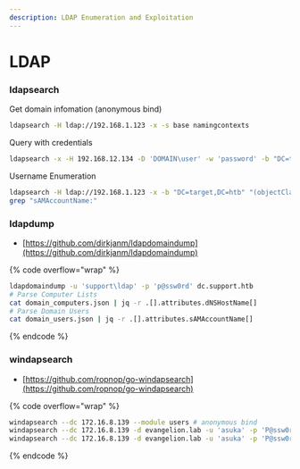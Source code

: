 ```yaml
---
description: LDAP Enumeration and Exploitation
---
```


# LDAP

### **ldapsearch**

Get domain infomation (anonymous bind)

```bash
ldapsearch -H ldap://192.168.1.123 -x -s base namingcontexts
```

Query with credentials

```bash
ldapsearch -x -H 192.168.12.134 -D 'DOMAIN\user' -w 'password' -b "DC=target,DC=htb"
```

Username Enumeration

```bash
ldapsearch -H ldap://192.168.1.123 -x -b "DC=target,DC=htb" "(objectClass=person)" | \
grep "sAMAccountName:"
```

### **ldapdump**

* [https://github.com/dirkjanm/ldapdomaindump](https://github.com/dirkjanm/ldapdomaindump)

{% code overflow="wrap" %}
```bash
ldapdomaindump -u 'support\ldap' -p 'p@ssw0rd' dc.support.htb
# Parse Computer Lists
cat domain_computers.json | jq -r .[].attributes.dNSHostName[]
# Parse Domain Users
cat domain_users.json | jq -r .[].attributes.sAMAccountName[]
```
{% endcode %}

### windapsearch

* [https://github.com/ropnop/go-windapsearch](https://github.com/ropnop/go-windapsearch)

{% code overflow="wrap" %}
```bash
windapsearch --dc 172.16.8.139 --module users # anonymous bind
windapsearch --dc 172.16.8.139 -d evangelion.lab -u 'asuka' -p 'P@ssw0rd2033' -m users # authenticated
windapsearch --dc 172.16.8.139 -d evangelion.lab -u 'asuka' -p 'P@ssw0rd2033' -m members -g 'CN=EvaDriver,OU=EVA,DC=EVANGELION,DC=lab'
```
{% endcode %}

